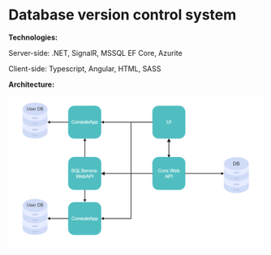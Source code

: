 # Database version control system

**Technologies:**

Server-side: .NET, SignalR, MSSQL EF Core, Azurite

Client-side: Typescript, Angular, HTML, SASS

**Architecture:**

![img.png](img.png)

